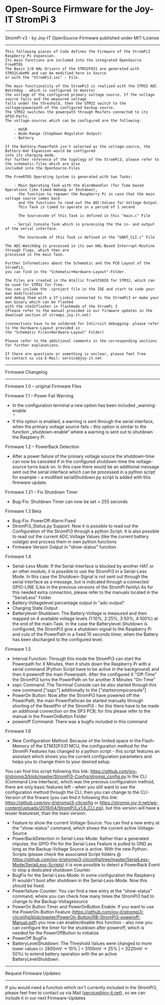 # Open-Source Firmware for the Joy-IT StromPi 3
******************************************************************************************************************

StromPi v3 - by Joy-IT
OpenSource-Firmware published under MIT-License

******************************************************************************************************************

	This following pieces of Code defines the Firmware of the StromPi3 Raspberry Pi expansion.
	Its main functions are included into the integrated OpenSource FreeRTOS
	The Basis I/O HAL Drivers of the STM32F031 are generated with STM32CubeMX and can be modified here in Source
	or with the "StromPi3.ioc" - File.

	The main functionality of the StromPi3 is realized with the STM32 ADC Watchdog - which is configured to monitor
	the voltage of the configured primary voltage source. If the voltage source fails and the measured voltage
	falls under the threshold, then the STM32 switch to the voltage/powerpath of the configured backup source.
	The STM32 switches the powerpath through Mosfets connected to its GPIO-Ports.
	The voltage-sources which can be configured are the following:

		- mUSB
		- Wide-Range (StepDown Regulator Output)
		- Battery

	If the Battery-PowerPath isn't selected as the voltage-source, the Battery-Hat Expansion would be configured
	into its charging mode.
	For further reference of the topology of the StromPi3, please refer to the schematic-files which are also
	included into the OpenSource-Files

	The FreeRTOS Operating System is generated with two Tasks:

		- Main Operating Task with the AlarmHandler (for Time based Operations like timed WakeUp or Shutdown),
		  the function to repower the Raspberry Pi in case that the main voltage source comes back
		  and the functions to read out the ADC-Values for Voltage Output.
		  This Task is timed to operate in a period of 1 second

		  The Sourcecode of this Task is defined in this "main.c" File

		- Serial Console Task which is processing the the in- and output of the serial interface.

		  The Sourecode of this Task is defined in the "UART_CLI.c" File

 	The ADC-Watchdog is processed in its own HAL-Based Interrupt-Routine through flags, which then are
 	processed in the main Task.
	
	Further Informations about the Schematic and the PCB Layout of the StromPi3, 
	you can find in the "Schematic+Hardware-Layout"-Folder.

 	The Files are created in the Atollic TrueSTUDIO for STM32, which can be used for STM32 for free.
 	You can include the .cproject file in the IDE and start to code your own modifications
 	and debug them with a ST-Linkv2 connected to the StromPi3 or make your own binary which can be flashed
 	with the stm32flasher in flashmode of the StromPi 3
 	(Please refer to the manual provided in our firmware updates in the download section of strompi.joy-it.net)

 	(connections have to be soldered for InCircuit debugging- please refer to the Hardware-Layout provided in 
	the "Schematic Files+Hardware-Layout" Folder)

 	Please refer to the additional comments in the corresponding sections for further explanations.

	If there are questions or something is unclear, please feel free
	to contact us via E-Mail: service@joy-it.net
	
******************************************************************************************************************
	
Firmware Changelog	

******************************************************************************************************************

Firmware 1.0 – original Firmware Files

Firmware 1.1 – Power Fail Warning
- In the configuration terminal a new option has been included „warning-enable <option>“
- If this option is enabled, a warning is sent through the serial interface, when the primary voltage source fails – this option is similar to the function „shutdown-enable“ where a warning is sent out to shutdown the Raspbery Pi
		
Firmware 1.2 – PowerBack Detection
- After a power failure of the primary voltage source the shutdown-time can now be canceled if in the configured shutdown-time the voltage-source turns back on.
In this case there would be an additional message sent out the serial interface which can be processed in a python script for example – a modified serialShutdown.py script is added with this firmware update.

Firmware 1.21 – Fix Shutdown Timer
- Bug-Fix: Shutdown Timer can now be set > 255 seconds
		
Firmware 1.3 Beta
- Bug-Fix: PowerOff-Alarm Fixed
- StromPi3_Status.py Support: Now it is possible to read out the Configuration of the StromPi3 through a python Script.
		  It is also possible to read out the current ADC Voltage Values (like the current battery volatge) and process them in own python functions
- Firmware Version Output in "show-status" function

Firmware 1.4
- Serial-Less Mode:
 If the Serial-Interface is blocked by another HAT or an other module,
 it is possible to use the StromPi3 in a Serial-Less Mode.
 In this case the Shutdown-Signal is not sent out through the serial Interface as a message,
 but is indicated through a connected GPIO-LINE (Like in the previous versions of the StromPi family)
 As for this needed extra connection, please refer to the manuals located in the "SerialLess" Folder
- Battery-Voltagelevel percentage output in "adc-output"
- Charging State Output
- Batterylevel-Shutdown:
 The Battery-Voltage is measured and then mapped on 4 available voltage levels (1:10%, 2:25%, 3:50%, 4:100%)
 at the end of the main-Task. In the case the Batterylevel-Shutdown is configured,
 the StromPi3 give a shutdown-signal to the Raspberry Pi and cuts of the PowerPath in a fixed 10 seconds timer,
 when the Battery has been discharged to the configured level.
 
Firmware 1.5
- Interval Function: 
 Through this mode the StromPi3 can start the Powerpath for X Minutes, then it shuts down the Raspberry Pi with a serial command (Python Script have to be active in the background) and then it poweroff the main Powerpath.
 After the configured X "Off-Time" the StromPi3 turns the PowerPath on for another X Minutes "On-Time"
- sspc Command:
 The Terminal Console can be also started through this new command ["sspc"] additionally to the ["startstrompiconsole"]
- PowerOn Button:
 Now after the StromPi3 have powered off the PowerPath, the main PowerPathcan be started manually through shorting of the ResetPin of the StromPi3 - for this there have to be made an additional connection on the SP3 PCB; for this please refer to the manual in the PowerOnButton Folder
- poweroff Command:
 There was a bugfix included in this command
 
Firmware 1.6
- New Configuration Method: Because of the limited space in the Flash-Memory of the STM32F031 MCU, the configuration method for the StromPi Features has changed to a python script - this script features an assistant which shows you the current configuration parameters and helps you to change them to your desired setup.

You can find this script following this link: https://github.com/joy-it/strompi3/blob/master/StromPi3-Config/strompi_config.py
In the CLI (Command Line Interface), which was the previous configuration method, there are only basic features left - when you still want to use the configuration method through the CLI, then you can change to the CLI-Version of the firware (you can find it following this link: https://github.com/joy-it/strompi3-cliconfig or https://strompi.joy-it.net/wp-content/uploads/2019/04/StromPi3_v1.6_CLI.zip), but this version will have a lesser featureset, than the main version.
- Feature to show the current Voltage-Source:
 You can find a new entry at the "show-status" command, which shows the current active Voltage-Source
- PowerBackDetection in Serial-Less-Mode:
 Rather than a generated impulse, the GPIO-Pin for the Serial-Less Feature is pulled to GND as long as the Backup-Voltage Source is active. With the new Python-Scripts (please check the associated Script folders @ https://github.com/joy-it/strompi3-cliconfig/tree/master/SerialLess-Mode/SerialLess-Scripts) it is now possible to detect a PowerBack Event to stop a dedicated shutdown Counter.
- BugFix for the Serial-Less-Mode:
 In some configuration the Raspberry Pi wouldn't boot after shutdown in the Serial-Less-Mode. Now this should be fixed.
- Powerfailure-Counter:
 You can find a new entry at the "show-status" command, where you can check how many times the StromPi3 had to change to the Backup-Voltagesource
- PowerOn Button Timer and PowerOnButton Enable:
 If you want to use the PowerOn-Button Feature (https://github.com/joy-it/strompi3-cliconfig/blob/master/PowerOn-Button/RB-StromPi3-poweroff-Manual.pdf) you now can enable/disable this function - also now you can configure the timer for the shutdown after poweroff, which is needed for the PowerOffButton to initialize.
- PowerOff BugFix
- BatteryLevelShutdown:
 The Threshold Values were changed to more lower values (< 2800mV -> 10% | < 3100mV -> 25% | < 3220mV -> 50%) to extend battery operation with the an active BatteryLevelShutdown.

******************************************************************************************************************
	
Request Firmware Updates:

******************************************************************************************************************

If you would need a function which isn't currently included in the StromPi3, please feel free to contact us via Mail (service@joy-it.net), so we can include it in our next Firmware-Updates
